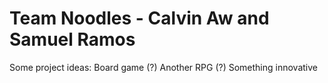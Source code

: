 # Team Noodles - Calvin Aw and Samuel Ramos

Some project ideas:
Board game (?)
Another RPG (?)
Something innovative

